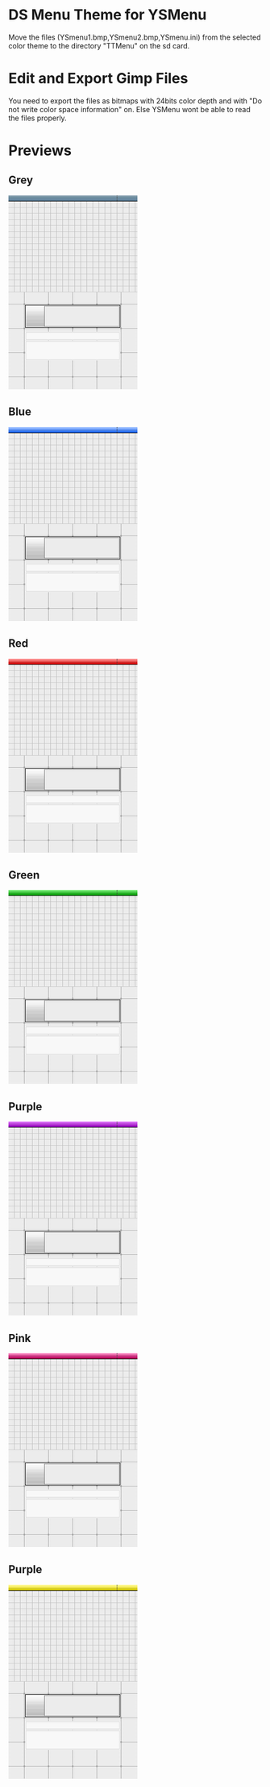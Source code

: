 # DS Menu Theme for YSMenu
Move the files (YSmenu1.bmp,YSmenu2.bmp,YSmenu.ini) from the selected color theme to the directory "TTMenu" on the sd card.

# Edit and Export Gimp Files
You need to export the files as bitmaps with 24bits color depth and with "Do not write color space information" on. Else YSMenu wont be able to read the files properly.

# Previews

## Grey
![](Previews/grey.png?raw=true)

## Blue
![](Previews/blue.png?raw=true)

## Red
![](Previews/red.png?raw=true)

## Green
![](Previews/green.png?raw=true)

## Purple
![](Previews/purple.png?raw=true)

## Pink
![](Previews/pink.png?raw=true)

## Purple
![](Previews/yellow.png?raw=true)
